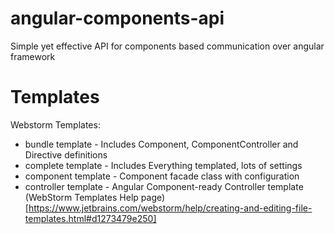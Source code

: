 # angular-components-api
Simple yet effective API for components based communication over angular framework

# Templates
Webstorm Templates:
* bundle template - Includes Component, ComponentController and Directive definitions
* complete template - Includes Everything templated, lots of settings
* component template - Component facade class with configuration
* controller template - Angular Component-ready Controller template
(WebStorm Templates Help page)[https://www.jetbrains.com/webstorm/help/creating-and-editing-file-templates.html#d1273479e250]